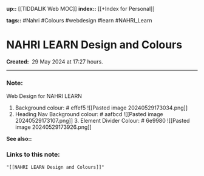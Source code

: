 **up::** [[TIDDALIK Web MOC]]
**index::** [[+Index for Personal]]

**tags::** #Nahri #Colours #webdesign #learn #NAHRI_Learn 
# NAHRI LEARN Design and Colours

**Created:**  29 May 2024 at  17:27 hours.
___
### Note:
Web Design for NAHRI LEARN
1. Background colour: # effef5
   ![[Pasted image 20240529173034.png]]
2. Heading Nav Background colour: # aafbcd
   ![[Pasted image 20240529173107.png]]
   3. Element Divider Colour: # 6e9980
      ![[Pasted image 20240529173926.png]]


**See also::** 

### Links to this note:
```query
"[[NAHRI LEARN Design and Colours]]"
```

